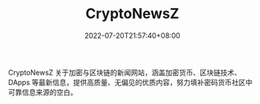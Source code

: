 ﻿---
weight: 
title: "CryptoNewsZ"
description: "CryptoNewsZ 关于加密与区块链的新闻网站，涵盖加密货币、区块链技术、DApps 等最新信息，提供高质量、无偏见的优质内容，努力填补密码货币社区中可靠信息来源的空白"
date: 2022-07-20T21:57:40+08:00
lastmod: 2022-07-20T16:45:40+08:00
draft: false
authors: ["june"]
featuredImage: "cryptonewsz.png"
link: "https://www.cryptonewsz.com/?ref=1234btc.com"
tags: ["元宇宙资讯","CryptoNewsZ"]
categories: ["navigation"]
navigation: ["元宇宙资讯"]
lightgallery: true
toc: true
pinned: false
recommend: false
recommend1: false
---
CryptoNewsZ 关于加密与区块链的新闻网站，涵盖加密货币、区块链技术、DApps 等最新信息，提供高质量、无偏见的优质内容，努力填补密码货币社区中可靠信息来源的空白。
